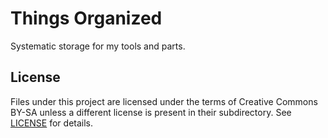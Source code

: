 # Things Organized

Systematic storage for my tools and parts.

## License

Files under this project are licensed under the terms of Creative Commons BY-SA
unless a different license is present in their subdirectory. See
[LICENSE](LICENSE) for details.
